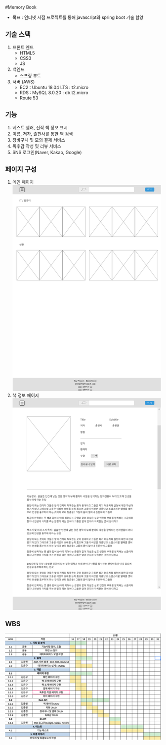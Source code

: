 #Memory Book
- 목표 : 인터넷 서점 프로젝트를 통해 javascript와 spring boot 기술 함양

## 기술 스택
1. 프론트 엔드
    - HTML5
    - CSS3
    - JS
2. 백엔드
    - 스프링 부트
3. 서버 (AWS)
    - EC2 : Ubuntu 18.04 LTS : t2.micro
    - RDS : MySQL 8.0.20 : db.t2.micro
    - Route 53
    
## 기능
1. 베스트 셀러, 신작 책 정보 표시
2. 이름, 저자, 출판사를 통한 책 검색
3. 장바구니 및 모의 결제 서비스
4. 독후감 작성 및 리뷰 서비스
5. SNS 로그인(Naver, Kakao, Google)

## 페이지 구성
1. 메인 페이지
![Main Page](image/MemoryBook_Main.png)
2. 책 정보 페이지
![BookInfo Page](image/MemoryBook_BookInfo.png)

## WBS
![WBS](image/MemoryBook_WBS.png)


